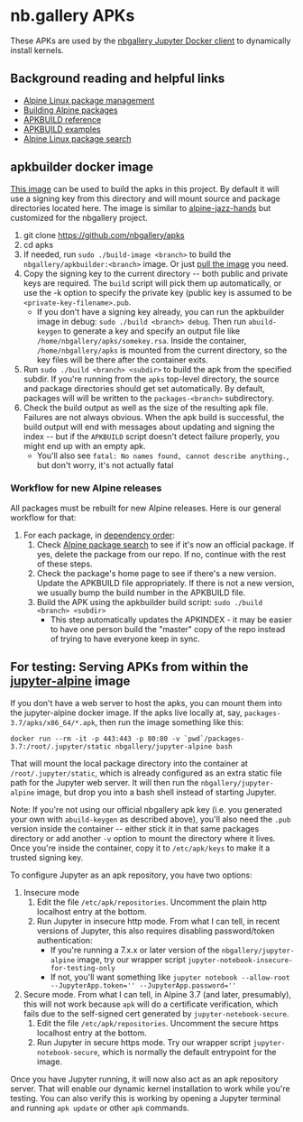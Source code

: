 # nb.gallery APKs 

These APKs are used by the [nbgallery Jupyter Docker client](https://github.com/nbgallery/jupyter-docker) to dynamically install kernels. 

## Background reading and helpful links

 * [Alpine Linux package management](https://wiki.alpinelinux.org/wiki/Alpine_Linux_package_management)
 * [Building Alpine packages](http://wiki.alpinelinux.org/wiki/Creating_an_Alpine_package)
 * [APKBUILD reference](https://wiki.alpinelinux.org/wiki/APKBUILD_Reference)
 * [APKBUILD examples](https://wiki.alpinelinux.org/wiki/APKBUILD_examples)
 * [Alpine Linux package search](https://pkgs.alpinelinux.org/packages)
 
## apkbuilder docker image

[This image](https://hub.docker.com/r/nbgallery/apkbuilder/) can be used to build the apks in this project.  By default it will use a signing key from this directory and will mount source and package directories located here.  The image is similar to [alpine-jazz-hands](https://github.com/madedotcom/alpine-jazz-hands) but customized for the nbgallery project.

1. git clone https://github.com/nbgallery/apks
2. cd apks
3. If needed, run `sudo ./build-image <branch>` to build the `nbgallery/apkbuilder:<branch>` image.  Or just [pull the image](https://hub.docker.com/r/nbgallery/apkbuilder/) you need.
4. Copy the signing key to the current directory -- both public and private keys are required.  The `build` script will pick them up automatically, or use the -k option to specify the private key (public key is assumed to be `<private-key-filename>.pub`.
   * If you don't have a signing key already, you can run the apkbuilder image in debug: `sudo ./build <branch> debug`.  Then run `abuild-keygen` to generate a key and specify an output file like `/home/nbgallery/apks/somekey.rsa`.  Inside the container, `/home/nbgallery/apks` is mounted from the current directory, so the key files will be there after the container exits.
5. Run `sudo ./build <branch> <subdir>` to build the apk from the specified subdir.  If you're running from the `apks` top-level directory, the source and package directories should get set automatically.  By default, packages will will be written to the `packages-<branch>` subdirectory.
6. Check the build output as well as the size of the resulting apk file.  Failures are not always obvious.  When the apk build is successful, the build output will end with messages about updating and signing the index -- but if the `APKBUILD` script doesn't detect failure properly, you might end up with an empty apk.
   * You'll also see `fatal: No names found, cannot describe anything.`, but don't worry, it's not actually fatal

### Workflow for new Alpine releases

All packages must be rebuilt for new Alpine releases.  Here is our general workflow for that:

1. For each package, in [dependency order](dependencies.md):
   1. Check [Alpine package search](https://pkgs.alpinelinux.org/packages) to see if it's now an official package.  If yes, delete the package from our repo.  If no, continue with the rest of these steps.
   2. Check the package's home page to see if there's a new version.  Update the APKBUILD file appropriately.  If there is not a new version, we usually bump the build number in the APKBUILD file.
   3. Build the APK using the apkbuilder build script: `sudo ./build <branch> <subdir>`
      * This step automatically updates the APKINDEX - it may be easier to have one person build the "master" copy of the repo instead of trying to have everyone keep in sync.
    
## For testing: Serving APKs from within the [jupyter-alpine](https://github.com/nbgallery/jupyter-docker) image

If you don't have a web server to host the apks, you can mount them into the jupyter-alpine docker image.  If the apks live locally at, say, `packages-3.7/apks/x86_64/*.apk`, then run the image something like this:

```
docker run --rm -it -p 443:443 -p 80:80 -v `pwd`/packages-3.7:/root/.jupyter/static nbgallery/jupyter-alpine bash
```

That will mount the local package directory into the container at `/root/.jupyter/static`, which is already configured as an extra static file path for the Jupyter web server.  It will then run the `nbgallery/jupyter-alpine` image, but drop you into a bash shell instead of starting Jupyter.

Note: If you're not using our official nbgallery apk key (i.e. you generated your own with `abuild-keygen` as described above), you'll also need the `.pub` version inside the container -- either stick it in that same packages directory or add another `-v` option to mount the directory where it lives.  Once you're inside the container, copy it to `/etc/apk/keys` to make it a trusted signing key.

To configure Jupyter as an apk repository, you have two options:

1. Insecure mode
   1. Edit the file `/etc/apk/repositories`.  Uncomment the plain http localhost entry at the bottom.
   2. Run Jupyter in insecure http mode.  From what I can tell, in recent versions of Jupyter, this also requires disabling password/token authentication:
      * If you're running a 7.x.x or later version of the `nbgallery/jupyter-alpine` image, try our wrapper script `jupyter-notebook-insecure-for-testing-only`
      * If not, you'll want something like `jupyter notebook --allow-root --JupyterApp.token='' --JupyterApp.password=''`
2. Secure mode.  From what I can tell, in Alpine 3.7 (and later, presumably), this will not work because `apk` will do a certificate verification, which fails due to the self-signed cert generated by `jupyter-notebook-secure`.
   1. Edit the file `/etc/apk/repositories`.  Uncomment the secure https localhost entry at the bottom.
   2. Run Jupyter in secure https mode.  Try our wrapper script `jupyter-notebook-secure`, which is normally the default entrypoint for the image.

Once you have Jupyter running, it will now also act as an apk repository server.  That will enable our dynamic kernel installation to work while you're testing.  You can also verify this is working by opening a Jupyter terminal and running `apk update` or other `apk` commands.
